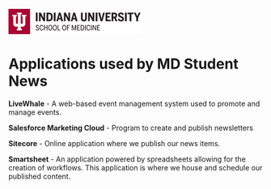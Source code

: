 ![iusmlogo](iusmlogo.png)


# **Applications used by MD Student News**

**LiveWhale** - A web-based event management system used to promote and manage events.

**Salesforce Marketing Cloud** - Program to create and publish newsletters

**Sitecore** - Online application where we publish our news items.

**Smartsheet** - An application powered by spreadsheets allowing for the creation of workflows. This application is where we house and schedule our published content.
